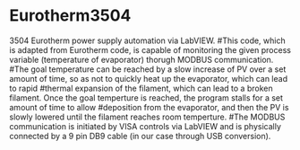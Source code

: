 # Eurotherm3504
3504 Eurotherm power supply automation via LabVIEW.
#This code, which is adapted from Eurotherm code, is capable of monitoring the given process variable (temperature of evaporator) thorugh MODBUS communication. 
#The goal temperature can be reached by a slow increase of PV over a set amount of time, so as not to quickly heat up the evaporator, which can lead to rapid 
#thermal expansion of the filament, which can lead to a broken filament. Once the goal temperture is reached, the program stalls for a set amount of time to allow
#deposition from the evaporator, and then the PV is slowly lowered until the filament reaches room temperture. 
#The MODBUS communication is initiated by VISA controls via LabVIEW and is physically connected by a 9 pin DB9 cable (in our case through USB conversion).
